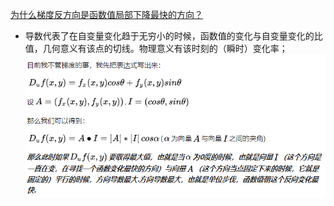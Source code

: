 [为什么梯度反方向是函数值局部下降最快的方向？](https://zhuanlan.zhihu.com/p/24913912)

- 导数代表了在自变量变化趋于无穷小的时候，函数值的变化与自变量变化的比值，几何意义有该点的切线。物理意义有该时刻的（瞬时）变化率；
  ![](readme/12.806-方向导数最大的方向.png)